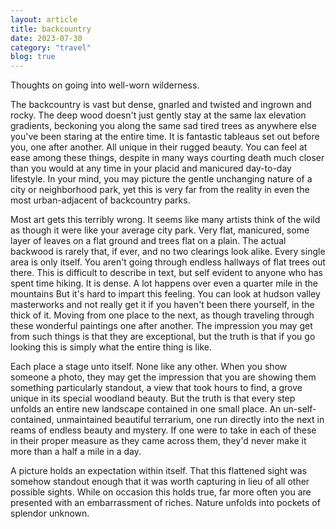 ```yaml
---
layout: article
title: backcountry
date: 2023-07-30
category: "travel"
blog: true
---
```


Thoughts on going into well-worn wilderness.
<!-- excerpt -->


The backcountry is vast but dense, gnarled and twisted and ingrown and rocky. The deep wood doesn't just gently stay at the same lax elevation gradients, beckoning you along the same sad tired trees as anywhere else you've been staring at the entire time. It is fantastic tableaus set out before you, one after another. All unique in their rugged beauty. You can feel at ease among these things, despite in many ways courting death much closer than you would at any time in your placid and manicured day-to-day lifestyle. In your mind, you may picture the gentle unchanging nature of a city or neighborhood park, yet this is very far from the reality in even the most urban-adjacent of backcountry parks.

Most art gets this terribly wrong.
It seems like many artists think of the wild as though it were like your average city park.
Very flat, manicured, some layer of leaves on a flat ground and trees flat on a plain.
The actual backwood is rarely that, if ever, and no two clearings look alike.
Every single area is only itself.
You aren't going through endless hallways of flat trees out there.
This is difficult to describe in text, but self evident to anyone who has spent time hiking. It is dense. A lot happens over even a quarter mile in the mountains
But it's hard to impart this feeling. You can look at hudson valley masterworks and not really get it if you haven't been there yourself, in the thick of it. Moving from one place to the next, as though traveling through these wonderful paintings one after another. The impression you may get from such things is that they are exceptional, but the truth is that if you go looking this is simply what the entire thing is like. 

Each place a stage unto itself. None like any other. When you show someone a photo, they may get the impression that you are showing them something particularly standout, a view that took hours to find, a grove unique in its special woodland beauty. But the truth is that every step unfolds an entire new landscape contained in one small place. An un-self-contained, unmaintained beautiful terrarium, one run directly into the next in reams of endless beauty and mystery. If one were to take in each of these in their proper measure as they came across them, they'd never make it more than a half a mile in a day.

A picture holds an expectation within itself. That this flattened sight was somehow standout enough that it was worth capturing in lieu of all other possible sights. While on occasion this holds true, far more often you are presented with an embarrassment of riches. Nature unfolds into pockets of splendor unknown.
